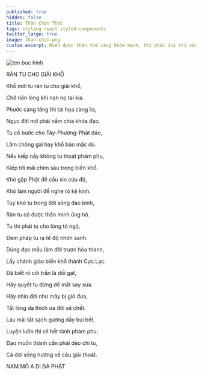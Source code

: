 ```yaml
---
published: true
hidden: false
title: Thân Chơn Thật
tags: styling react styled-components
twitter_large: true
image: than-chon.png
custom_excerpt: Muốn được thân thể càng khỏe mạnh, thì phải duy trì vận động, cân bằng dinh dưỡng, thường xuyên nghỉ ngơi cũng rất quan trọng.
---
```


![ten buc hinh](http://www.thegioiphatgiao.vn/wp-content/uploads/2013/03/200610221-550x412.jpg "ten buc hinh")

RÁN TU CHO GIẢI KHỔ 

Khổ mới tu rán tu cho giải khổ,

Chớ nản lòng khi nạn nọ tai kia.

Phước càng tăng thì tai họa càng lìa, 

Ngục đời mở phải nắm chìa khóa đạo. 

Tu cố bước cho Tây-Phương-Phật đáo, 

Lắm chông gai hay khổ báo mặc dù. 

Nếu kiếp nầy không tu thoát phàm phu, 

Kiếp tới mãi chìm sâu trong biển khổ.

Khó gặp Phật để cầu xin cứu độ,

Khó làm người để nghe rõ kệ kinh.

Tuy khó tu trong đời sống đao binh,

Rán tu có được thần minh ủng hộ.

Tu thì phải tu cho lòng tỏ ngộ,

Đem pháp tu ra tế độ nhơn sanh.

Dùng đạo mầu làm đời trược hóa thanh, 

Lấy chánh giáo biến khổ thành Cực Lạc. 

Đã biết rõ cõi trần là dối gạt,

Hãy quyết tu đừng để mắt say sưa.

Hãy nhìn đời như mây bị gió đưa,

Tất lòng dạ thích ưa đời sẽ chết.

Lau mãi tất sạch gương đầy bụi bết, 

Luyện luôn thì sẽ hết tánh phàm phu; 

Đạo muốn thành cần phải dẻo chí tu,

Cả đời sống hướng về câu giải thoát. 

NAM MÔ A DI ĐÀ PHẬT